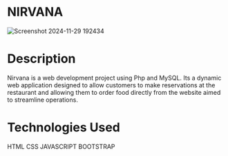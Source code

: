 # NIRVANA
![Screenshot 2024-11-29 192434](https://github.com/user-attachments/assets/e8c8c9fc-6587-4801-8de2-9d73b3a78a90)
# Description
Nirvana is a web development project using Php and MySQL. Its a dynamic web application designed to allow customers to make reservations at the restaurant and allowing them to order food directly from the website aimed to streamline operations.
# Technologies Used
HTML
CSS
JAVASCRIPT
BOOTSTRAP
